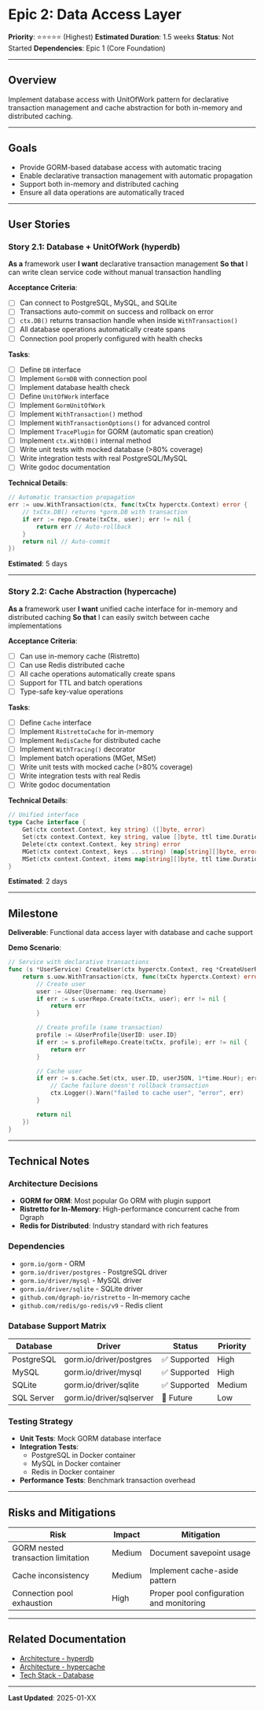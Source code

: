 # Epic 2: Data Access Layer

**Priority**: ⭐⭐⭐⭐⭐ (Highest)
**Estimated Duration**: 1.5 weeks
**Status**: Not Started
**Dependencies**: Epic 1 (Core Foundation)

---

## Overview

Implement database access with UnitOfWork pattern for declarative transaction management and cache abstraction for both in-memory and distributed caching.

---

## Goals

- Provide GORM-based database access with automatic tracing
- Enable declarative transaction management with automatic propagation
- Support both in-memory and distributed caching
- Ensure all data operations are automatically traced

---

## User Stories

### Story 2.1: Database + UnitOfWork (hyperdb)

**As a** framework user
**I want** declarative transaction management
**So that** I can write clean service code without manual transaction handling

**Acceptance Criteria**:
- [ ] Can connect to PostgreSQL, MySQL, and SQLite
- [ ] Transactions auto-commit on success and rollback on error
- [ ] `ctx.DB()` returns transaction handle when inside `WithTransaction()`
- [ ] All database operations automatically create spans
- [ ] Connection pool properly configured with health checks

**Tasks**:
- [ ] Define `DB` interface
- [ ] Implement `GormDB` with connection pool
- [ ] Implement database health check
- [ ] Define `UnitOfWork` interface
- [ ] Implement `GormUnitOfWork`
- [ ] Implement `WithTransaction()` method
- [ ] Implement `WithTransactionOptions()` for advanced control
- [ ] Implement `TracePlugin` for GORM (automatic span creation)
- [ ] Implement `ctx.WithDB()` internal method
- [ ] Write unit tests with mocked database (>80% coverage)
- [ ] Write integration tests with real PostgreSQL/MySQL
- [ ] Write godoc documentation

**Technical Details**:
```go
// Automatic transaction propagation
err := uow.WithTransaction(ctx, func(txCtx hyperctx.Context) error {
    // txCtx.DB() returns *gorm.DB with transaction
    if err := repo.Create(txCtx, user); err != nil {
        return err // Auto-rollback
    }
    return nil // Auto-commit
})
```

**Estimated**: 5 days

---

### Story 2.2: Cache Abstraction (hypercache)

**As a** framework user
**I want** unified cache interface for in-memory and distributed caching
**So that** I can easily switch between cache implementations

**Acceptance Criteria**:
- [ ] Can use in-memory cache (Ristretto)
- [ ] Can use Redis distributed cache
- [ ] All cache operations automatically create spans
- [ ] Support for TTL and batch operations
- [ ] Type-safe key-value operations

**Tasks**:
- [ ] Define `Cache` interface
- [ ] Implement `RistrettoCache` for in-memory
- [ ] Implement `RedisCache` for distributed cache
- [ ] Implement `WithTracing()` decorator
- [ ] Implement batch operations (MGet, MSet)
- [ ] Write unit tests with mocked cache (>80% coverage)
- [ ] Write integration tests with real Redis
- [ ] Write godoc documentation

**Technical Details**:
```go
// Unified interface
type Cache interface {
    Get(ctx context.Context, key string) ([]byte, error)
    Set(ctx context.Context, key string, value []byte, ttl time.Duration) error
    Delete(ctx context.Context, key string) error
    MGet(ctx context.Context, keys ...string) (map[string][]byte, error)
    MSet(ctx context.Context, items map[string][]byte, ttl time.Duration) error
}
```

**Estimated**: 2 days

---

## Milestone

**Deliverable**: Functional data access layer with database and cache support

**Demo Scenario**:
```go
// Service with declarative transactions
func (s *UserService) CreateUser(ctx hyperctx.Context, req *CreateUserRequest) error {
    return s.uow.WithTransaction(ctx, func(txCtx hyperctx.Context) error {
        // Create user
        user := &User{Username: req.Username}
        if err := s.userRepo.Create(txCtx, user); err != nil {
            return err
        }

        // Create profile (same transaction)
        profile := &UserProfile{UserID: user.ID}
        if err := s.profileRepo.Create(txCtx, profile); err != nil {
            return err
        }

        // Cache user
        if err := s.cache.Set(ctx, user.ID, userJSON, 1*time.Hour); err != nil {
            // Cache failure doesn't rollback transaction
            ctx.Logger().Warn("failed to cache user", "error", err)
        }

        return nil
    })
}
```

---

## Technical Notes

### Architecture Decisions

- **GORM for ORM**: Most popular Go ORM with plugin support
- **Ristretto for In-Memory**: High-performance concurrent cache from Dgraph
- **Redis for Distributed**: Industry standard with rich features

### Dependencies

- `gorm.io/gorm` - ORM
- `gorm.io/driver/postgres` - PostgreSQL driver
- `gorm.io/driver/mysql` - MySQL driver
- `gorm.io/driver/sqlite` - SQLite driver
- `github.com/dgraph-io/ristretto` - In-memory cache
- `github.com/redis/go-redis/v9` - Redis client

### Database Support Matrix

| Database | Driver | Status | Priority |
|----------|--------|--------|----------|
| PostgreSQL | gorm.io/driver/postgres | ✅ Supported | High |
| MySQL | gorm.io/driver/mysql | ✅ Supported | High |
| SQLite | gorm.io/driver/sqlite | ✅ Supported | Medium |
| SQL Server | gorm.io/driver/sqlserver | 🔄 Future | Low |

### Testing Strategy

- **Unit Tests**: Mock GORM database interface
- **Integration Tests**:
  - PostgreSQL in Docker container
  - MySQL in Docker container
  - Redis in Docker container
- **Performance Tests**: Benchmark transaction overhead

---

## Risks and Mitigations

| Risk | Impact | Mitigation |
|------|--------|------------|
| GORM nested transaction limitation | Medium | Document savepoint usage |
| Cache inconsistency | Medium | Implement cache-aside pattern |
| Connection pool exhaustion | High | Proper pool configuration and monitoring |

---

## Related Documentation

- [Architecture - hyperdb](../architecture.md#54-hyperdb---database--unitofwork)
- [Architecture - hypercache](../architecture.md#56-hypercache---cache-abstraction)
- [Tech Stack - Database](../architecture/tech-stack.md#orm-gorm)

---

**Last Updated**: 2025-01-XX
